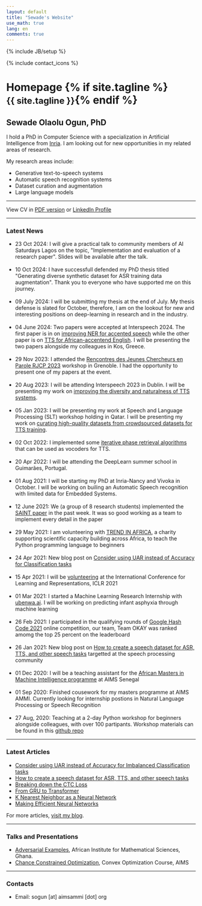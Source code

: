 ```yaml
---
layout: default
title: "Sewade's Website"
use_math: true
lang: en
comments: true
---
```

{% include JB/setup %}
<div class="page-header">
  <div class="pull-right">
    {% include contact_icons %}
  </div>
  <h1>
    Homepage
    {% if site.tagline %}<br/><small>{{ site.tagline }}</small>{% endif %}
  </h1>
</div>


<style>
img {
  display: block;
  margin-left: auto;
  margin-right: auto;
  width: 50%;
  border-radius: 50%;
}
</style>

<!-- <img src="/img/main/sewade.jpg" class="center" style="width:100px"> -->
## Sewade Olaolu Ogun, PhD
I hold a PhD in Computer Science with a specialization in Artificial Intelligence from [Inria](https://www.inria.fr/en/centre-inria-nancy-grand-est). I am looking out for new opportunities in my related areas of research.

My research areas include:
- Generative text-to-speech systems
- Automatic speech recognition systems
- Dataset curation and augmentation
- Large language models

---

View CV in [PDF version](/archive/SewadeOgunCV.pdf)  or [LinkedIn Profile](https://www.linkedin.com/in/sewade-ogun/)

---

### Latest News
- 23 Oct 2024: I will give a practical talk to community members of AI Saturdays Lagos on the topic, "Implementation and evaluation of a research paper". Slides will be available after the talk.
<br/><br/>
- 10 Oct 2024: I have successfull defended my PhD thesis titled "Generating diverse synthetic dataset for ASR training data augmentation". Thank you to everyone who have supported me on this journey.
<br/><br/>
- 09 July 2024: I will be submitting my thesis at the end of July. My thesis defense is slated for October, therefore, I am on the lookout for new and interesting positions on deep-learning in research and in the industry. 
<br/><br/>
- 04 June 2024: Two papers were accepted at Interspeech 2024. The first paper is in on [improving NER for accented speech](https://arxiv.org/abs/2406.12387) while the other paper is on [TTS for African-accentend English](https://arxiv.org/abs/2406.11727). I will be presenting the two papers alongside my colleagues in Kos, Greece.
<br/><br/>
- 29 Nov 2023: I attended the [Rencontres des Jeunes Chercheurs en Parole RJCP 2023](https://rjcp-2023.sciencesconf.org/) workshop in Grenoble. I had the opportunity to present one of my papers at the event.
<br/><br/>
- 20 Aug 2023: I will be attending Interspeech 2023 in Dublin. I will be presenting my work on [improving the diversity and naturalness of TTS systems](https://arxiv.org/abs/2305.17724).
<br/><br/>
- 05 Jan 2023: I will be presenting my work at Speech and Language Processing (SLT) workshop holding in Qatar. I will be presenting my work on [curating high-quality datasets from crowdsourced datasets for TTS training](https://arxiv.org/abs/2210.06370).
<br/><br/>
- 02 Oct 2022: I implemented some [iterative phase retrieval algorithms](https://github.com/ogunlao/iter_vocoder) that can be used as vocoders for TTS.
<br/><br/>
- 20 Apr 2022: I will be attending the DeepLearn summer school in Guimarães, Portugal. 
<br/><br/>
- 01 Aug 2021: I will be starting my PhD at Inria-Nancy and Vivoka in October. I will be working on builing an Automatic Speech recognition with limited data for Embedded Systems.
<br/><br/>
- 12 June 2021: We (a group of 8 research students) implemented the [SAINT paper](https://arxiv.org/abs/2106.01342) in the past week. It was so good working as a team to implement every detail in the paper
<br/><br/>
- 29 May 2021: I am volunteering with [TREND IN AFRICA](https://trendinafrica.org/), a charity supporting scientific capacity building across Africa, to teach the Python programming language to beginners
<br/><br/>
- 24 Apr 2021: New blog post on [Consider using UAR instead of Accuracy for Classification tasks](https://ogunlao.github.io/blog/2021/04/24/consider_uar_accuracy.html)
<br/><br/>
- 15 Apr 2021: I will be [volunteering](https://iclr.cc/Conferences/2021/Volunteers) at the International Conference for Learning and Representations, ICLR 2021 
<br/><br/>
- 01 Mar 2021: I started a Machine Learning Research Internship with [ubenwa.ai](http://ubenwa.ai/). I will be working on predicting infant asphyxia through machine learning
<br/><br/>
- 26 Feb 2021: I participated in the qualifying rounds of [Google Hash Code 2021](https://hashcodejudge.withgoogle.com/) online competition, our team, Team OKAY was ranked amomg the top 25 percent on the leaderboard
<br/><br/>
- 26 Jan 2021: New blog post on [How to create a speech dataset for ASR, TTS, and other speech tasks](https://ogunlao.github.io/blog/2021/01/26/how-to-create-speech-dataset.html) targetted at the speech processing community
<br/><br/>
- 01 Dec 2020: I will be a teaching assistant for the [African Masters in Machine Intelligence programme](https://aimsammi.org/) at AIMS Senegal
<br/><br/>
- 01 Sep 2020: Finished cousework for my masters programme at AIMS AMMI. Currently looking for internship postions in Natural Language Processing or Speech Recognition
<br/><br/>
- 27 Aug, 2020: Teaching at a 2-day Python workshop for beginners alongside colleagues, with over 100 partipants. Workshop materials can be found in this [github repo](https://github.com/WPSYG/Python-2-day-workshop)

---

### Latest Articles

- [Consider using UAR instead of Accuracy for Imbalanced Classification tasks](https://ogunlao.github.io/blog/2021/04/24/consider_uar_accuracy.html)
- [How to create a speech dataset for ASR, TTS, and other speech tasks](https://ogunlao.github.io/blog/2021/01/26/how-to-create-speech-dataset.html)
- [Breaking down the CTC Loss](https://ogunlao.github.io/blog/2020/07/17/breaking-down-ctc-loss.html)
- [From GRU to Transformer](https://ogunlao.github.io/blog/2020/06/12/from_gru_to_transformer.html)
- [K Nearest Neighbor as a Neural Network](https://ogunlao.github.io/2020/05/23/knn-as-a-neural-network.html)
- [Making Efficient Neural Networks](https://ogunlao.github.io/2020/04/19/making_efficient_neural_networks.html)

For more articles, [visit my blog](https://ogunlao.github.io/archive/index.html).

---

### Talks and Presentations

- [Adversarial Examples](https://github.com/ogunlao/adversarial-example-presentation/blob/master/AdversarialExamples.pdf), African Institute for Mathematical Sciences, Ghana.
- [Chance Constrained Optimization](https://drive.google.com/file/d/1Z9-7nmAwEFTz7bUu_I3oRpGWdZA3wYTE/view?usp=sharing), Convex Optimization Course, AIMS

---

### Contacts
<!-- - Phone: (+233) 20 075 1986 (Ghana) / (+254) 79 583 5461 (Kenya) -->
- Email: sogun [at] aimsammi [dot] org